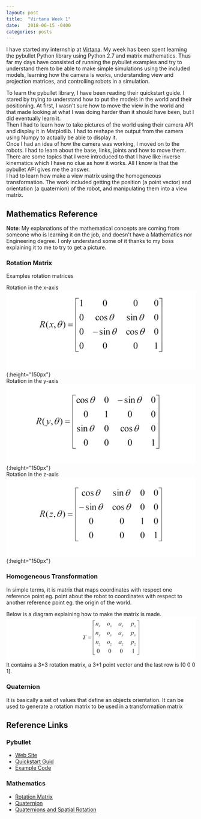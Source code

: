 ```yaml
---
layout: post
title:  "Virtana Week 1"
date:   2018-06-15 -0400
categories: posts
---
```


I have started my internship at [Virtana](https://virtanatech.com/). My week has been spent learning the pybullet Python library using Python 2.7 and matrix mathematics. Thus far my days have consisted of running the pybullet examples and try to understand them to be able to make simple simulations using the included models, learning how the camera is works, understanding view and projection matrices, and controlling robots in a simulation.


To learn the pybullet library, I have been reading their quickstart guide. I stared by trying to understand how to put the models in the world and their positioning. At first, I wasn't sure how to move the view in the world and that made looking at what I was doing harder than it should have been, but I did eventually learn it.<br>
Then I had to learn how to take pictures of the world using their camera API and display it in Matplotlib. I had to reshape the output from the camera using Numpy to actually be able to display it. <br>
Once I had an idea of how the camera was working, I moved on to the robots. I had to learn about the base, links, joints and how to move them. There are some topics that I were introduced to that I have like inverse kinematics which I have no clue as how it works. All I know is that the pybullet API gives me the answer. <br>
I had to learn how make a view matrix using the homogeneous transformation. The work included getting the position (a point vector) and orientation (a quaternion) of the robot, and manipulating them into a view matrix.


## Mathematics Reference
**Note**: My explanations of the mathematical concepts are coming from someone who is learning it on the job, and doesn't have a Mathematics nor Engineering degree.
I only understand some of it thanks to my boss explaining it to me to try to get a picture.

### Rotation Matrix
Examples rotation matrices

Rotation in the x-axis
![Rotation in the x-axis with angle &#952;](/images/maths/Rotate_X.png){:height="150px"} <br>
Rotation in the y-axis
![Rotation in the y-axis with angle &#952;](/images/maths/Rotate_Y.png){:height="150px"} <br>
Rotation in the z-axis
![Rotation in the z-axis with angle &#952;](/images/maths/Rotate_Z.png){:height="150px"} <br>


### Homogeneous Transformation
In simple terms, it is matrix that maps coordinates with respect one reference point eg. point about the robot
to coordinates with respect to another reference point eg. the origin of the world.


Below is a diagram explaining how to make the matrix is made.
![Homogeneous Transformation](/images/maths/Homogeneous_Transformation.png)
It contains a 3\*3 rotation matrix, a 3\*1 point vector and the last row is [0 0 0 1].


### Quaternion
It is basically a set of values that define an objects orientation. It can be used to generate a rotation matrix to be used in a transformation matrix


## Reference Links
### Pybullet
- [Web Site](https://pybullet.org/)
- [Quickstart Guid](https://docs.google.com/document/d/10sXEhzFRSnvFcl3XxNGhnD4N2SedqwdAvK3dsihxVUA/edit#heading=h.2ye70wns7io3)
- [Example Code](https://github.com/bulletphysics/bullet3/tree/master/examples/pybullet)

### Mathematics
- [Rotation Matrix](https://en.wikipedia.org/wiki/Rotation_matrix)
- [Quaternion](https://en.wikipedia.org/wiki/Quaternion)
- [Quaternions and Spatial Rotation](https://en.wikipedia.org/wiki/Quaternions_and_spatial_rotation)
